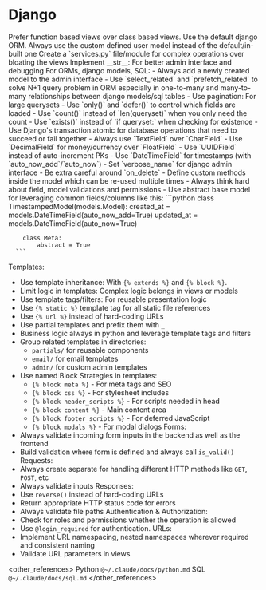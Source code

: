 # Django

<preferences>
  Prefer function based views over class based views.
  Use the default django ORM.
  Always use the custom defined user model instead of the default/in-built one
  Create a `services.py` file/module for complex operations over bloating the views
  Implement __str__: For better admin interface and debugging
  For ORMs, django models, SQL:
   - Always add a newly created model to the admin interface
   - Use `select_related` and `prefetch_related` to solve N+1 query problem in ORM especially in one-to-many and many-to-many relationships between django models/sql tables
   - Use pagination: For large querysets
   - Use `only()` and `defer()` to control which fields are loaded
   - Use `count()` instead of `len(queryset)` when you only need the count
   - Use `exists()` instead of `if queryset:` when checking for existence
   - Use Django's transaction.atomic for database operations that need to succeed or fail together
   - Always use `TextField` over `CharField`
   - Use `DecimalField` for money/currency over `FloatField`
   - Use `UUIDField` instead of auto-increment PKs
   - Use `DateTimeField` for timestamps (with `auto_now_add`/`auto_now`)
   - Set `verbose_name` for django admin interface
   - Be extra careful around `on_delete`
   - Define custom methods inside the model which can be re-used multiple times
   - Always think hard about field, model validations and permissions
   - Use abstract base model for leveraging common fields/columns like this:
      ```python
      class TimestampedModel(models.Model):
        created_at = models.DateTimeField(auto_now_add=True)
        updated_at = models.DateTimeField(auto_now=True)

        class Meta:
            abstract = True
      ```
  Templates:
   - Use template inheritance: With `{% extends %}` and `{% block %}`.
   - Limit logic in templates: Complex logic belongs in views or models
   - Use template tags/filters: For reusable presentation logic
   - Use `{% static %}` template tag for all static file references
   - Use `{% url %}` instead of hard-coding URLs
   - Use partial templates and prefix them with `_`
   - Business logic always in python and leverage template tags and filters
   - Group related templates in directories:
     - `partials/` for reusable components
     - `email/` for email templates
     - `admin/` for custom admin templates
   - Use named Block Strategies in templates:
     - `{% block meta %}` - For meta tags and SEO
     - `{% block css %}` - For stylesheet includes
     - `{% block header_scripts %}` - For scripts needed in head
     - `{% block content %}` - Main content area
     - `{% block footer_scripts %}` - For deferred JavaScript
     - `{% block modals %}` - For modal dialogs
  Forms:
   - Always validate incoming form inputs in the backend as well as the frontend
   - Build validation where form is defined and always call `is_valid()`
  Requests:
   - Always create separate for handling different HTTP methods like `GET`, `POST`, etc
   - Always validate inputs
  Responses:
   - Use `reverse()` instead of hard-coding URLs
   - Return appropriate HTTP status code for errors
   - Always validate file paths
  Authentication & Authorization:
   - Check for roles and permissions whether the operation is allowed
   - Use `@login_required` for authentication.
  URLs:
   - Implement URL namespacing, nested namespaces wherever required and consistent naming
   - Validate URL parameters in views
</preferences>

<other_references>
  Python `@~/.claude/docs/python.md`
  SQL `@~/.claude/docs/sql.md`
</other_references>
